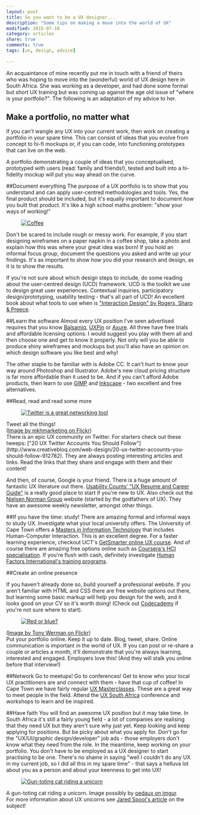 ```yaml
---
layout: post
title: So you want to be a UX designer...
description: "Some tips on making a move into the world of UX"
modified: 2015-07-10
category: articles
share: true
comments: true
tags: [ux, design, advice]
 
---
```


An acquaintance of mine recently put me in touch with a friend of theirs who was hoping to move into the (wonderful) world of UX design here in South Africa. She was working as a developer, and had done some formal but short UX training but was coming up against the age old issue of "where is your portfolio?". The following is an adaptation of my advice to her.

## Make a portfolio, no matter what
If you can't wangle any UX into your current work, then work on creating a portfolio in your spare time. This can consist of ideas that you evolve from concept to hi-fi mockups or, if you can code, into functioning prototypes that can live on the web. 

A portfolio demonstrating a couple of ideas that you conceptualised, prototyped with users (read: family and friends!), tested and built into a hi-fidelity mockup will put you way ahead on the curve.

##Document everything
The purpose of a UX portfolio is to show that you understand and can apply user-centred methodologies and tools. Yes, the final product should be included, but it's equally important to document <i>how</i> you built that product. It's like a high school maths problem: "show your ways of working!"


<div class="col-md-4 image right">
<figure><a href="{{ site.url }}/images/coffee.jpg" data-lightbox="ux-tips"><img src="{{ site.url }}/images/coffee.jpg" alt="Coffee"></a></figure></div>

Don't be scared to include rough or messy work. For example, if you start designing wireframes on a paper napkin in a coffee shop, take a photo and explain how this was where your great idea was born! If you hold an informal focus group, document the questions you asked and write up your findings. It's as important to show how you did your research and design, as it is to show the results.

If you're not sure about which design steps to include, do some reading about the user-centred design (UCD) framework. UCD is the toolkit we use to design great user experiences. Contextual inquiries, participatory design/prototyping, usability testing - that's all part of UCD! An excellent book about what tools to use when is ["Interaction Design" by Rogers, Sharp & Preece](http://www.id-book.com/).

##Learn the software
Almost every UX position I've seen advertised requires that you know [Balsamiq](https://balsamiq.com), [UXPin](https://www.uxpin.com) or [Axure](http://www.axure.com). All three have free trials and affordable licensing options. I would suggest you play with them all and then choose one and get to know it properly. Not only will you be able to produce shiny wireframes and mockups but you'll also have an opinion on which design software you like best and why! 

The other staple to be familiar with is Adobe CC. It can't hurt to know your way around Photoshop and Illustrator. Adobe's new cloud pricing structure is far more affordable than it used to be. And if you can't afford Adobe products, then learn to use [GIMP](http://www.gimp.org) and [Inkscape](https://inkscape.org/en/) - two excellent and free alternatives.

##Read, read and read some more 
<div class="col-md-4 image left">
<figure><a href="{{ site.url }}/images/tweeps.jpg" data-lightbox="ux-tips"><img src="{{ site.url }}/images/tweeps.jpg" alt="Twitter is a great networking tool"></a></figure><figcaption>Tweet all the things! <br/> (<a href="https://www.flickr.com/photos/mkhmarketing/8477893426" target="_blank">Image by  mkhmarketing on Flickr</a>)</figcaption>
</div>
There is an epic UX community on Twitter. For starters check out these tweeps: ["20 UX Twitter Accounts You Should Follow"](http://www.creativebloq.com/web-design/20-ux-twitter-accounts-you-should-follow-912782). They are always posting interesting articles and links. Read the links that they share and engage with them and their content! 

And then, of course, Google is your friend. There is a huge amount of fantastic UX literature out there. [Usability Counts' "UX Resume and Career Guide"](http://www.usabilitycounts.com/2012/08/10/the-usability-counts-ux-resume-template-and-career-guide/) is a really good place to start if you're new to UX. Also check out the [Nielsen Norman Group](http://www.nngroup.com/) website (started by the godfathers of UX). They have an awesome weekly newsletter, amongst other things.

##If you have the time: study!
There are amazing formal and informal ways to study UX. Investigate what your local university offers. The University of Cape Town offers a [Masters in Information Technology](https://www.cs.uct.ac.za/mit/about.html) that includes Human-Computer Interaction. This is an excellent degree. For a faster learning experience, checkout UCT's [GetSmarter online UX course](http://www.getsmarter.co.za/courses/user-experience-design-short-course). And of course there are amazing free options online such as [Coursera's HCI specialisation](https://www.coursera.org/learn/human-computer-interaction). If you're flush with cash, definitely investigate [Human Factors International's training programs](http://www.humanfactors.com/training/). 

##Create an online presence

If you haven't already done so, build yourself a professional website. If you aren't familiar with HTML and CSS there are free website options out there, but learning some basic markup will help you design for the web, and it looks good on your CV so it's worth doing! (Check out [Codecademy](http://www.codecademy.com) if you're not sure where to start). 

<div class="col-md-4 image right">
<figure><a href="{{ site.url }}/images/thematrix.jpg" data-lightbox="ux-tips"><img src="{{ site.url }}/images/thematrix.jpg" alt="Red or blue?"></a></figure><figcaption>(<a href="https://www.flickr.com/photos/tt2times/2568645910" target="_blank">Image by Tony Werman on Flickr</a>)</figcaption></div>
Put your portfolio online. Keep it up to date. Blog, tweet, share. Online communication is important in the world of UX. If you can post or re-share a couple or articles a month, it'll demonstrate that you're always learning, interested and engaged. Employers love this! (And they will stalk you online before that interview!)

##Network
Go to meetups! Go to conferences! Get to know who your local UX practitioners are and connect with them - have that cup of coffee! In Cape Town we have fairly regular [UX Masterclasses](http://www.meetup.com/UX-Masterclass-Cape-Town/). These are a great way to meet people in the field. Attend the [UX South Africa](http://www.uxsouthafrica.com) conference and workshops to learn and be inspired.

##Have faith 
You will find an awesome UX position but it may take time. In South Africa it's still a fairly young field - a lot of companies are realising that they need UX but they aren't sure why just yet. Keep looking and keep applying for positions. But be picky about what you apply for. Don't go for the "UX/UI/graphic design/developer" job ads - those employers don't know what they need from the role. In the meantime, keep working on your portfolio. You don't have to be employed as a UX designer to start practising to be one. There's no shame in saying "well I couldn't do any UX in my current job, so I did all this in my spare time" - that says a helluva lot about you as a person and about your keenness to get into UX!

<div class="col-md-12 image center">
<figure><a href="{{ site.url }}/images/uxunicorn.jpg" data-lightbox="ux-unicorn" Title="UX Unicorns!"><img src="{{ site.url }}/images/uxunicorn.jpg" alt="Gun-toting cat riding a unicorn"></a></figure><figcaption>A gun-toting cat riding a unicorn. Image possibly by <a href="http://imgur.com/gallery/atz81">oedaux on imgur</a>. <br/> For more information about UX unicorns see <a href="https://www.uie.com/articles/becoming_a_unicorn/">Jared Spool's article</a> on the subject!</figcaption>
</div>
